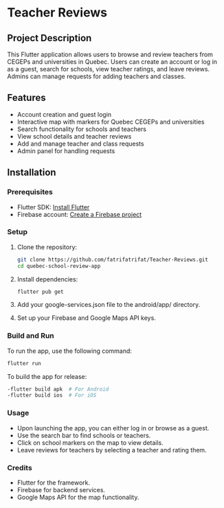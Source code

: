 # Teacher Reviews

## Project Description
This Flutter application allows users to browse and review teachers from CEGEPs and universities in Quebec. Users can create an account or log in as a guest, search for schools, view teacher ratings, and leave reviews. Admins can manage requests for adding teachers and classes.

## Features
- Account creation and guest login
- Interactive map with markers for Quebec CEGEPs and universities
- Search functionality for schools and teachers
- View school details and teacher reviews
- Add and manage teacher and class requests
- Admin panel for handling requests

## Installation

### Prerequisites
- Flutter SDK: [Install Flutter](https://flutter.dev/docs/get-started/install)
- Firebase account: [Create a Firebase project](https://firebase.google.com/)

### Setup
1. Clone the repository:
   ```bash
   git clone https://github.com/fatrifatrifat/Teacher-Reviews.git
   cd quebec-school-review-app

2. Install dependencies:
   ```bash
   flutter pub get

3. Add your google-services.json file to the android/app/ directory.

4. Set up your Firebase and Google Maps API keys.

### Build and Run
To run the app, use the following command:
```bash
flutter run
```

To build the app for release:
```bash
-flutter build apk  # For Android
-flutter build ios  # For iOS
```
### Usage
- Upon launching the app, you can either log in or browse as a guest.
- Use the search bar to find schools or teachers.
- Click on school markers on the map to view details.
- Leave reviews for teachers by selecting a teacher and rating them.

### Credits
- Flutter for the framework.
- Firebase for backend services.
- Google Maps API for the map functionality.
